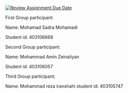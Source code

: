 [![Review Assignment Due Date](https://classroom.github.com/assets/deadline-readme-button-22041afd0340ce965d47ae6ef1cefeee28c7c493a6346c4f15d667ab976d596c.svg)](https://classroom.github.com/a/iDQJgb-p)

First Group participant: 

Name: Mohamad Sadra Mohamadi

Student id: 403106668

Second Group participant: 

Name: Mohammad Amin Zeinaliyan

Student id: 403106057

Third Group participant;

Name: Mohammad reza iranshahi
student id: 403105747
